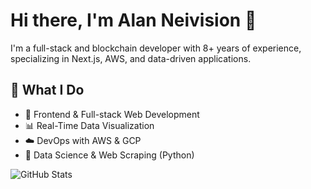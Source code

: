 # Hi there, I'm Alan Neivision 👋

I'm a full-stack and blockchain developer with 8+ years of experience, specializing in Next.js, AWS, and data-driven applications.

## 💼 What I Do
- 🚀 Frontend & Full-stack Web Development
- 📊 Real-Time Data Visualization
- ☁️ DevOps with AWS & GCP
- 🧠 Data Science & Web Scraping (Python)

![GitHub Stats](https://github-readme-stats.vercel.app/api?username=CodeMaestro106&show_icons=true&theme=dark)
